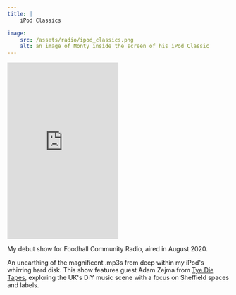 ```yaml
---
title: | 
    iPod Classics

image:
    src: /assets/radio/ipod_classics.png
    alt: an image of Monty inside the screen of his iPod Classic
---
```


<iframe width="50%" height="400" src="https://player-widget.mixcloud.com/widget/iframe/?feed=%2FFoodhallCommunityRadio%2Fmonty-ipod-classics-w-monty%2F" frameborder="0" ></iframe>

My debut show for Foodhall Community Radio, aired in August 2020.

An unearthing of the magnificent .mp3s from deep within my iPod's whirring hard disk. This show features guest Adam Zejma from [Tye Die Tapes][website], exploring the UK's DIY music scene with a focus on Sheffield spaces and labels.

[website]: https://tyedietapes.bandcamp.com/